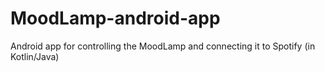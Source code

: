 # MoodLamp-android-app
Android app for controlling the MoodLamp and connecting it to Spotify (in Kotlin/Java)
